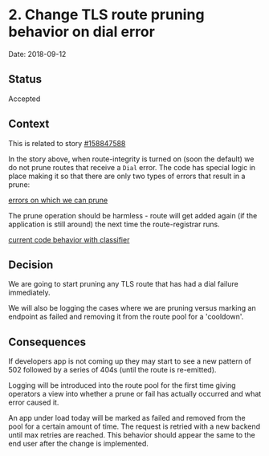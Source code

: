 # 2. Change TLS route pruning behavior on dial error

Date: 2018-09-12

## Status

Accepted

## Context

This is related to story [#158847588](https://www.pivotaltracker.com/story/show/158847588)

In the story above, when route-integrity is turned on
(soon the default) we do not prune routes that receive a `Dial` error.
The code has special logic in place making
it so that there are only two types of errors that result in a
prune:

[errors on which we can prune](https://github.com/cloudfoundry/gorouter/blob/b63e6fb16c2a422ec5108a19debc9adb81f2d1dd/proxy/fails/classifier_group.go#L17-L20)

The prune operation should be harmless - route will get added again
(if the application is still around) the next time the
route-registrar runs.

[current code behavior with classifier](https://github.com/cloudfoundry/gorouter/blob/b63e6fb16c2a422ec5108a19debc9adb81f2d1dd/route/pool.go#L369-L372)

## Decision

We are going to start pruning any TLS route that has had a dial
failure immediately.

We will also be logging the cases where we are pruning versus
marking an endpoint as failed and removing it from the route
pool for a 'cooldown'.

## Consequences

If developers app is not coming up they may start to see a new
pattern of 502 followed by a series of 404s (until the route
is re-emitted).

Logging will be introduced into the route pool for the first time
giving operators a view into whether a prune or fail has actually
occurred and what error caused it.

An app under load today will be marked as failed and removed from
the pool for a certain amount of time. The request is retried with
a new backend until max retries are reached. This behavior should
appear the same to the end user after the change is implemented.
